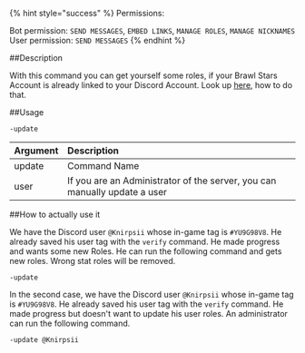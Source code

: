 {% hint style="success" %}
Permissions:

Bot permission: `SEND MESSAGES`, `EMBED LINKS`, `MANAGE ROLES`, `MANAGE NICKNAMES`<br>User permission: `SEND MESSAGES`
{% endhint %}

##Description

With this command you can get yourself some roles, if your Brawl Stars Account is already linked to your Discord Account. Look up [here](verify.md), how to do that.

##Usage

`-update`

| Argument | Description |
| :--- | :--- |
| update | Command Name |
| user | If you are an Administrator of the server, you can manually update a user |


##How to actually use it


We have the Discord user `@Knirpsii` whose in-game tag is `#YU9G98V8`. He already saved his user tag with the `verify` command. He made progress and wants some new Roles. He can run the following command and gets new roles. Wrong stat roles will be removed.
```
-update
```

In the second case, we have the Discord user `@Knirpsii` whose in-game tag is `#YU9G98V8`. He already saved his user tag with the `verify` command. He made progress but doesn't want to update his user roles. An administrator can run the following command.
```
-update @Knirpsii
```

